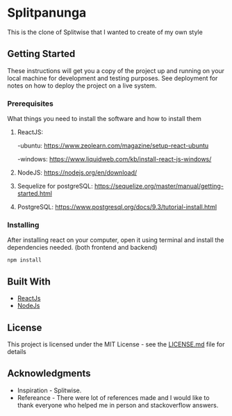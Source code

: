 # Splitpanunga

This is the clone of Splitwise that I wanted to create of my own style

## Getting Started

These instructions will get you a copy of the project up and running on your local machine for development and testing purposes. See deployment for notes on how to deploy the project on a live system.

### Prerequisites

What things you need to install the software and how to install them

1) ReactJS: 

      -ubuntu: https://www.zeolearn.com/magazine/setup-react-ubuntu

      -windows:  https://www.liquidweb.com/kb/install-react-js-windows/

2) NodeJS: https://nodejs.org/en/download/

3) Sequelize for postgreSQL: https://sequelize.org/master/manual/getting-started.html

4) PostgreSQL: https://www.postgresql.org/docs/9.3/tutorial-install.html


### Installing

After installing react on your computer, open it using terminal and install the dependencies needed. (both frontend and backend)

```
npm install
```
## Built With

* [ReactJs](https://reactjs.org/)
* [NodeJs](https://nodejs.org/en/) 

## License

This project is licensed under the MIT License - see the [LICENSE.md](LICENSE) file for details

## Acknowledgments
* Inspiration - Splitwise.
* Refereance - There were lot of references made and I would like to thank everyone who helped me in person and stackoverflow answers.
